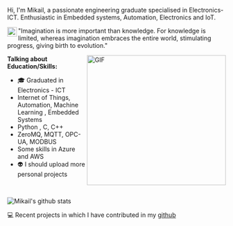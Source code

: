 Hi, I'm Mikail, a passionate engineering graduate specialised in Electronics-ICT. Enthusiastic in Embedded systems, Automation, Electronics and IoT. 


<a href="https://www.linkedin.com/in/mikail-cinar-037bb5197/">
  <img align="left" alt="Mikail's LinkdeIN" width="22px" src="https://cdn.jsdelivr.net/npm/simple-icons@v3/icons/linkedin.svg" />
</a>

"Imagination is more important than knowledge. For knowledge is limited, whereas imagination embraces the entire world, stimulating progress, giving birth to evolution." 



 <img align="right" height="300px" width= "320px" alt="GIF" src="https://media.giphy.com/media/SoKbsTFtNO1P2/giphy.gif" />

**Talking about Education/Skills:**

- 🎓 Graduated in Electronics - ICT
-  Internet of Things, Automation, Machine Learning , Embedded Systems
-  Python , C, C++
-  ZeroMQ, MQTT, OPC-UA, MODBUS
-  Some skills in Azure and AWS
-  :alien: I should upload more personal projects

&nbsp;


![Mikail's github stats](https://github-readme-stats.vercel.app/api?username=Mikail3&show_icons=true&hide_border=true)

💻 Recent projects in which I have contributed in my [github](https://github.com/Mikail3/)

